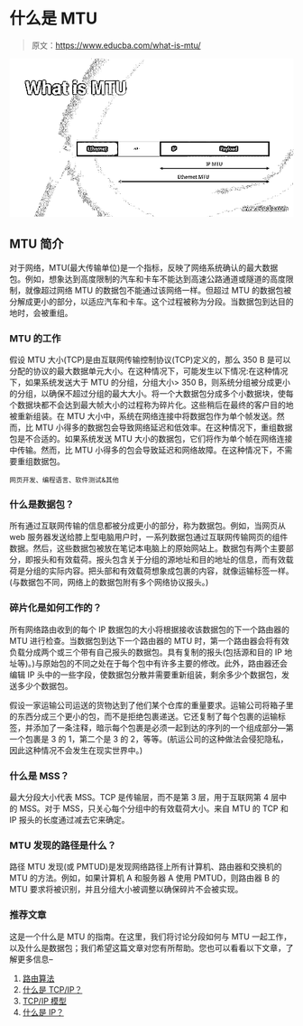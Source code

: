 # 什么是 MTU

> 原文：<https://www.educba.com/what-is-mtu/>

![What is MTU](img/183bbbb2859270b4d14dff9c05cf3d08.png)



## MTU 简介

对于网络，MTU(最大传输单位)是一个指标，反映了网络系统确认的最大数据包。例如，想象达到高度限制的汽车和卡车不能达到高速公路通道或隧道的高度限制，就像超过网络 MTU 的数据包不能通过该网络一样。但超过 MTU 的数据包被分解成更小的部分，以适应汽车和卡车。这个过程被称为分段。当数据包到达目的地时，会被重组。

### MTU 的工作

假设 MTU 大小(TCP)是由互联网传输控制协议(TCP)定义的，那么 350 B 是可以分配的协议的最大数据单元大小。在这种情况下，可能发生以下情况:在这种情况下，如果系统发送大于 MTU 的分组，分组大小> 350 B，则系统分组被分成更小的分组，以确保不超过分组的最大大小。将一个大数据包分成多个小数据块，使每个数据块都不会达到最大帧大小的过程称为碎片化。这些稍后在最终的客户目的地被重新组装。在 MTU 大小中，系统在网络连接中将数据包作为单个帧发送。然而，比 MTU 小得多的数据包会导致网络延迟和低效率。在这种情况下，重组数据包是不合适的。如果系统发送 MTU 大小的数据包，它们将作为单个帧在网络连接中传输。然而，比 MTU 小得多的包会导致延迟和网络故障。在这种情况下，不需要重组数据包。

<small>网页开发、编程语言、软件测试&其他</small>

### 什么是数据包？

所有通过互联网传输的信息都被分成更小的部分，称为数据包。例如，当网页从 web 服务器发送给膝上型电脑用户时，一系列数据包通过互联网传输网页的组件数据。然后，这些数据包被放在笔记本电脑上的原始网站上。数据包有两个主要部分，即报头和有效载荷。报头包含关于分组的源地址和目的地址的信息，而有效载荷是分组的实际内容。把头部和有效载荷想象成包裹的内容，就像运输标签一样。(与数据包不同，网络上的数据包附有多个网络协议报头。)

### 碎片化是如何工作的？

所有网络路由收到的每个 IP 数据包的大小将根据接收该数据包的下一个路由器的 MTU 进行检查。当数据包到达下一个路由器的 MTU 时，第一个路由器会将有效负载分成两个或三个带有自己报头的数据包。具有复制的报头(包括源和目的 IP 地址等)。)与原始包的不同之处在于每个包中有许多主要的修改。此外，路由器还会编辑 IP 头中的一些字段，使数据包分散并需要重新组装，剩余多少个数据包，发送多少个数据包。

假设一家运输公司运送的货物达到了他们某个仓库的重量要求。运输公司将箱子里的东西分成三个更小的包，而不是拒绝包裹递送。它还复制了每个包裹的运输标签，并添加了一条注释，暗示每个包裹是必须一起到达的序列的一个组成部分—第一个包裹是 3 的 1，第二个是 3 的 2，等等。(航运公司的这种做法会侵犯隐私，因此这种情况不会发生在现实世界中。)

### 什么是 MSS？

最大分段大小代表 MSS。TCP 是传输层，而不是第 3 层，用于互联网第 4 层中的 MSS。对于 MSS，只关心每个分组中的有效载荷大小。来自 MTU 的 TCP 和 IP 报头的长度通过减去它来确定。

### MTU 发现的路径是什么？

路径 MTU 发现(或 PMTUD)是发现网络路径上所有计算机、路由器和交换机的 MTU 的方法。例如，如果计算机 A 和服务器 A 使用 PMTUD，则路由器 B 的 MTU 要求将被识别，并且分组大小被调整以确保碎片不会被实现。

### 推荐文章

这是一个什么是 MTU 的指南。在这里，我们将讨论分段如何与 MTU 一起工作，以及什么是数据包；我们希望这篇文章对您有所帮助。您也可以看看以下文章，了解更多信息–

1.  [路由算法](https://www.educba.com/routing-algorithms/)
2.  [什么是 TCP/IP？](https://www.educba.com/what-is-tcp-ip/)
3.  [TCP/IP 模型](https://www.educba.com/tcp-ip-model/)
4.  [什么是 IP？](https://www.educba.com/what-is-ip/)





